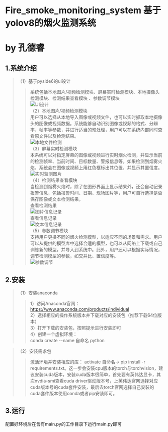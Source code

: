 Fire_smoke_monitoring_system
基于yolov8的烟火监测系统  
=====
by 孔德睿
=====
1.系统介绍  
-----
>（1）基于pyside6的ui设计  
>>系统包括本地图片/视频检测模块、屏幕实时检测模块、本地摄像头检测模块、检测结果查看模块  、参数调节模块  
>>![UI设计](https://github.com/Username378/Fire_smoke_monitoring_system/assets/112858821/f4c79763-2887-430b-b427-2447f9771261)  
>（2）本地图片/视频检测模块  
>>用户可以选择从本地导入图像或视频文件，也可以实时抓取本地摄像头的图像或视频数据。系统能够自动识别图像或视频的格式、分辨率、帧率等参数，并进行适当的预处理，用户可以在系统内部同时查看原文件以及检测结果。  
>>![本地文件检测](https://github.com/Username378/Fire_smoke_monitoring_system/assets/112858821/e52841c4-8c0a-454a-8357-06d39c910334)  
>（3）屏幕实时检测模块  
>>本系统可以对指定屏幕的图像或视频进行实时烟火检测，并显示当前的检测帧率、当前时间、目标数量、警报信息等。如果检测到烟雾火焰，系统会在图像或视频上用红色框标出其位置，并显示其置信度。  
>>![实时监测图片](https://github.com/Username378/Fire_smoke_monitoring_system/assets/112858821/de77048b-0bae-43f3-a1e7-c680d49483cc)  
>（4）检测结果查看模块  
>>当检测到烟雾火焰时，除了在图形界面上显示结果外，还会自动记录报警信息，包括报警时间、日期、现场图片等，用户可自行选择是否保存图像或文本检测结果。  
>>查看检测结果  
>>![图片信息记录](https://github.com/Username378/Fire_smoke_monitoring_system/assets/112858821/df80307a-d633-46ea-876d-5850a942857e)  
>>查看信息记录  
>>![文本信息记录](https://github.com/Username378/Fire_smoke_monitoring_system/assets/112858821/8493e0cf-81b7-439b-a030-0d39d7bb2982)  
>（5）参数调节模块  
>>支持用户更换不同的烟火检测模型，以适应不同的场景和需求。用户可以从提供的模型库中选择合适的模型，也可以从网络上下载或自己训练新的模型，并导入到系统中。此外，用户还可以根据实际情况，调节检测模型的参数，如交并比、置信度等。  
>>![参数调节](https://github.com/Username378/Fire_smoke_monitoring_system/assets/112858821/d8749954-e11e-4e39-b360-adf657f594b6)  

2.安装  
-----
>（1）安装anaconda  
>>1）访问Anaconda官网：https://www.anaconda.com/products/individual  
>>2）选择相应的操作系统版本并下载对应的安装包（推荐下载64位版本）  
>>3）打开下载的安装包，按照提示进行安装即可  
>>4）创建一个虚拟环境：  
    conda create --name 自命名 python  
    
>（2）安装需求包  
>>激活环境并安装相应的库： activate 自命名-> pip install -r requirements.txt。这一步会安装cpu版本的torch与torchvision，建议安装cuda版本，安装cuda版本很简单，首先要有英伟达显卡，其次nvdia-smi查看cuda driver驱动版本号，上英伟达官网选择对应cuda版本号的cuda套件安装，最后去torch官网选择自己安装的cuda套件版本使用conda或者pip安装即可。  
  
3.运行  
-----
配置好环境后在含有main.py的工作目录下运行main.py即可  
